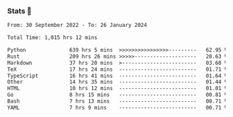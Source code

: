 ### Stats 👋
<!--START_SECTION:waka-->

```txt
From: 30 September 2022 - To: 26 January 2024

Total Time: 1,015 hrs 12 mins

Python              639 hrs 5 mins  >>>>>>>>>>>>>>>>---------   62.95 %
Rust                209 hrs 26 mins >>>>>--------------------   20.63 %
Markdown            37 hrs 20 mins  >------------------------   03.68 %
TeX                 17 hrs 24 mins  -------------------------   01.71 %
TypeScript          16 hrs 41 mins  -------------------------   01.64 %
Other               14 hrs 35 mins  -------------------------   01.44 %
HTML                10 hrs 12 mins  -------------------------   01.01 %
Go                  8 hrs 15 mins   -------------------------   00.81 %
Bash                7 hrs 13 mins   -------------------------   00.71 %
YAML                7 hrs 9 mins    -------------------------   00.71 %
```

<!--END_SECTION:waka-->

<!--
**buhaytza2005/buhaytza2005** is a ✨ _special_ ✨ repository because its `README.md` (this file) appears on your GitHub profile.

Here are some ideas to get you started:

- 🔭 I’m currently working on ...
- 🌱 I’m currently learning ...
- 👯 I’m looking to collaborate on ...
- 🤔 I’m looking for help with ...
- 💬 Ask me about ...
- 📫 How to reach me: ...
- 😄 Pronouns: ...
- ⚡ Fun fact: ...
-->


